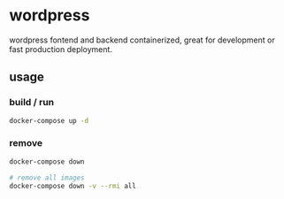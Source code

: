 # wordpress
wordpress fontend and backend containerized, great for development or fast production deployment.

## usage
### build / run
```bash
docker-compose up -d
```

### remove
```bash
docker-compose down

# remove all images
docker-compose down -v --rmi all
```
